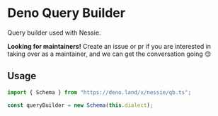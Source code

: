 # Deno Query Builder

Query builder used with Nessie.

**Looking for maintainers!** Create an issue or pr if you are interested in taking over as a maintainer, and we can get the conversation going 😊

## Usage

```ts
import { Schema } from "https://deno.land/x/nessie/qb.ts";

const queryBuilder = new Schema(this.dialect);
```

